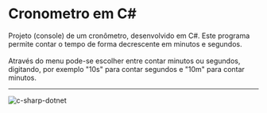 # Cronometro em C# 

Projeto (console) de um cronômetro, desenvolvido em C#.
Este programa permite contar o tempo de forma decrescente em minutos e segundos.
<br />
<br />
Através do menu pode-se escolher entre contar minutos ou segundos, digitando, por exemplo "10s" para contar segundos e "10m" para contar minutos.
<brb />
_________________________________________________________________________________________________________________________
![c-sharp-dotnet](https://user-images.githubusercontent.com/111933424/199817546-f6613dac-1df2-425b-a486-1cb527a0a8a3.jpg)

